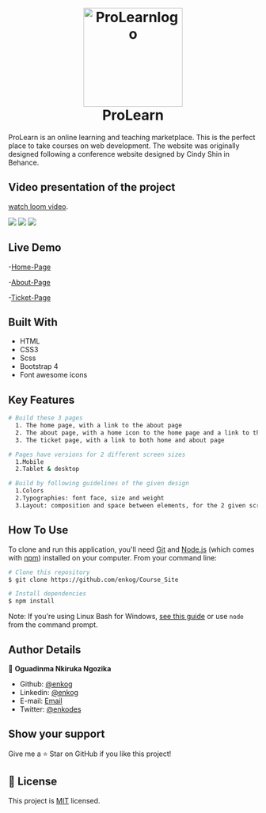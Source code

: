 <h1 align ="center">
  <br>
  <a href="https://raw.githack.com/enkog/HTML_CSS_Capstone_Project---Course_Site/feature/index.html">
    <img src="img/logo.png" alt="ProLearnlogo" title="ProLearn" width="200"></a>
  <br>
      ProLearn 
      
  <br>
</h1>

ProLearn is an online learning and teaching marketplace. This is the perfect place to take courses on web development.
The website was originally designed following a conference website designed by Cindy Shin in Behance.

## Video presentation of the project

[watch loom video](https://www.loom.com/share/b444cd2cdb2e42019f55bffde86b2b21).

<img src="img/screenshots/Home-Page.jpg">
<img src="img/screenshots/About-Page.jpg">
<img src="img/screenshots/Tickets-Page.jpg">

## Live Demo

-[Home-Page](https://raw.githack.com/enkog/HTML_CSS_Capstone_Project---Course_Site/feature/index.html)

-[About-Page](https://raw.githack.com/enkog/HTML_CSS_Capstone_Project---Course_Site/feature/about.html)

-[Ticket-Page](https://raw.githack.com/enkog/HTML_CSS_Capstone_Project---Course_Site/feature/tickets.html)

## Built With

- HTML
- CSS3
- Scss
- Bootstrap 4
- Font awesome icons

## Key Features

```bash
# Build these 3 pages
  1. The home page, with a link to the about page
  2. The about page, with a home icon to the home page and a link to the ticket page.
  3. The ticket page, with a link to both home and about page

# Pages have versions for 2 different screen sizes
  1.Mobile
  2.Tablet & desktop

# Build by following guidelines of the given design
  1.Colors
  2.Typographies: font face, size and weight
  3.Layout: composition and space between elements, for the 2 given screen sizes
```

## How To Use

To clone and run this application, you'll need [Git](https://git-scm.com) and [Node.js](https://nodejs.org/en/download/) (which comes with [npm](http://npmjs.com)) installed on your computer. From your command line:

```bash
# Clone this repository
$ git clone https://github.com/enkog/Course_Site

# Install dependencies
$ npm install
```

Note: If you're using Linux Bash for Windows, [see this guide](https://www.howtogeek.com/261575/how-to-run-graphical-linux-desktop-applications-from-windows-10s-bash-shell/) or use `node` from the command prompt.

## Author Details

👤 **Oguadinma Nkiruka Ngozika**

- Github: [@enkog](https://github.com/enkog)
- Linkedin: [@enkog](https://www.linkedin.com/in/enkog/)
- E-mail: <a href="mailto:nkirukaogu@gmail.com?subject=Hello Nkiruka!">Email</a>
- Twitter: [@enkodes](https://twitter.com/enkodes)

## Show your support

Give me a ⭐ Star on GitHub if you like this project!

## 📝 License

This project is [MIT](lic.url) licensed.
